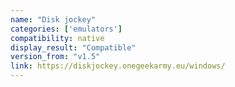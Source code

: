 ```yaml
---
name: "Disk jockey"
categories: ['emulators']
compatibility: native
display_result: "Compatible"
version_from: "v1.5"
link: https://diskjockey.onegeekarmy.eu/windows/
---
```

